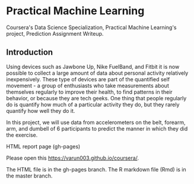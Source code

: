 # Practical Machine Learning
Coursera's Data Science Specialization, Practical Machine Learning's project, Prediction Assignment Writeup.

## Introduction

Using devices such as Jawbone Up, Nike FuelBand, and Fitbit 
it is now possible to collect a large amount of data about personal activity relatively inexpensively. 
These type of devices are part of the quantified self movement - a group of enthusiasts who take measurements 
about themselves regularly to improve their health, to find patterns in their behavior, or because they are tech geeks.
One thing that people regularly do is quantify how much of a particular activity they do, but they rarely quantify how well they do it.

In this project, we will use data from accelerometers on the belt, forearm, arm, and dumbell of 6 participants to predict
the manner in which they did the exercise.

HTML report page (gh-pages)

Please open this https://varun003.github.io/coursera/.

The HTML file is in the gh-pages branch.
The R markdown file (Rmd) is in the master branch.

